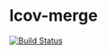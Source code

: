 # lcov-merge

[![Build Status](https://travis-ci.org/holyshared/lcov-merge.svg?branch=master)](https://travis-ci.org/holyshared/lcov-merge)
